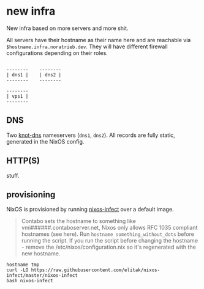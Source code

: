 # new infra

New infra based on more servers and more shit.

All servers have their hostname as their name here and are reachable via `$hostname.infra.noratrieb.dev`.
They will have different firewall configurations depending on their roles.

```

--------    --------
| dns1 |    | dns2 |
--------    --------

--------
| vps1 |
--------

```

## DNS

Two [knot-dns](https://www.knot-dns.cz/) nameservers (`dns1`, `dns2`).
All records are fully static, generated in the NixOS config.

## HTTP(S)

stuff.

## provisioning

NixOS is provisioned by running [nixos-infect](https://github.com/elitak/nixos-infect) over a default image.

> Contabo sets the hostname to something like vmi######.contaboserver.net, Nixos only allows RFC 1035 compliant hostnames (see here).
> Run `hostname something_without_dots` before running the script.
> If you run the script before changing the hostname - remove the /etc/nixos/configuration.nix so it's regenerated with the new hostname.

```
hostname tmp
curl -LO https://raw.githubusercontent.com/elitak/nixos-infect/master/nixos-infect
bash nixos-infect
```
